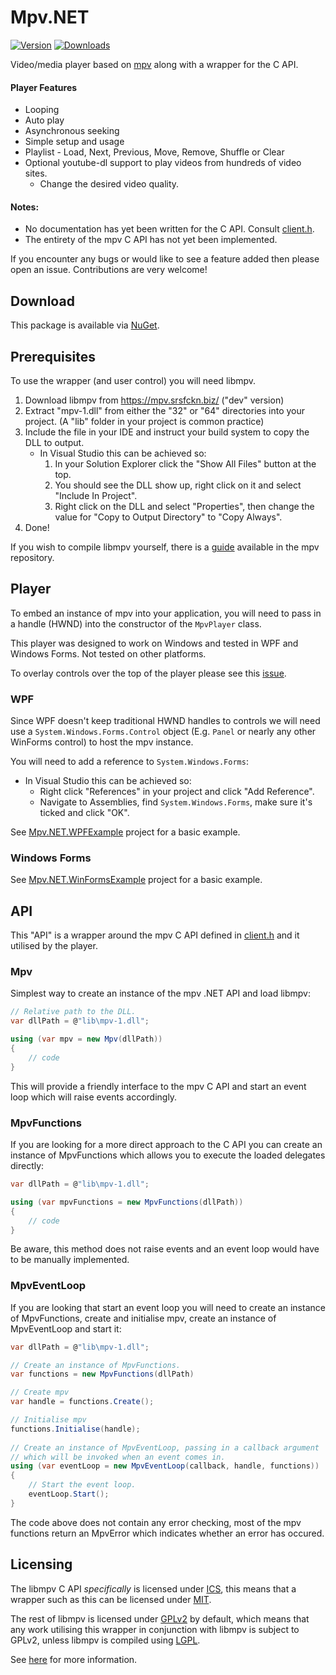 # Mpv<span />.NET

[![Version](https://img.shields.io/nuget/v/Mpv.NET.svg?style=flat-square)](https://www.nuget.org/packages/Mpv.NET/)
[![Downloads](https://img.shields.io/nuget/dt/Mpv.NET.svg?style=flat-square)](https://www.nuget.org/packages/Mpv.NET/)

Video/media player based on [mpv](https://github.com/mpv-player/mpv) along with a wrapper for the C API.

#### Player Features

* Looping
* Auto play
* Asynchronous seeking
* Simple setup and usage
* Playlist - Load, Next, Previous, Move, Remove, Shuffle or Clear
* Optional youtube-dl support to play videos from hundreds of video sites.
	* Change the desired video quality.

#### Notes:

* No documentation has yet been written for the C API. Consult [client.h](https://github.com/mpv-player/mpv/blob/master/libmpv/client.h).
* The entirety of the mpv C API has not yet been implemented.

If you encounter any bugs or would like to see a feature added then please open an issue. Contributions are very welcome!

## Download

This package is available via [NuGet](https://www.nuget.org/packages/Mpv.NET).

## Prerequisites

To use the wrapper (and user control) you will need libmpv.

1. Download libmpv from https://mpv.srsfckn.biz/ ("dev" version)
2. Extract "mpv-1.dll" from either the "32" or "64" directories into your project.
    (A "lib" folder in your project is common practice)
3. Include the file in your IDE and instruct your build system to copy the DLL to output.
    * In Visual Studio this can be achieved so:
        1. In your Solution Explorer click the "Show All Files" button at the top.
        2. You should see the DLL show up, right click on it and select "Include In Project".
        3. Right click on the DLL and select "Properties", then change the value for "Copy to Output Directory" to "Copy Always".
4. Done!

If you wish to compile libmpv yourself, there is a [guide](https://github.com/mpv-player/mpv/blob/master/DOCS/compile-windows.md) available in the mpv repository.

## Player

To embed an instance of mpv into your application, you will need to pass in a handle (HWND) into the constructor of the `MpvPlayer` class.

This player was designed to work on Windows and tested in WPF and Windows Forms. Not tested on other platforms.

To overlay controls over the top of the player please see this [issue](https://github.com/hudec117/Mpv.WPF/issues/3#issuecomment-396020211).

### WPF

Since WPF doesn't keep traditional HWND handles to controls we will need use a `System.Windows.Forms.Control` object (E.g. `Panel` or nearly any other WinForms control) to host the mpv instance.

You will need to add a reference to `System.Windows.Forms`:
* In Visual Studio this can be achieved so:
    * Right click "References" in your project and click "Add Reference".
    * Navigate to Assemblies, find `System.Windows.Forms`, make sure it's ticked and click "OK".

See [Mpv.NET.WPFExample](https://github.com/hudec117/Mpv.NET/tree/master/src/Mpv.NET.WPFExample) project for a basic example.

### Windows Forms

See [Mpv.NET.WinFormsExample](https://github.com/hudec117/Mpv.NET/tree/master/src/Mpv.NET.WinFormsExample) project for a basic example.

## API

This "API" is a wrapper around the mpv C API defined in [client.h](https://github.com/mpv-player/mpv/blob/master/libmpv/client.h) and it utilised by the player.

### Mpv

Simplest way to create an instance of the mpv .NET API and load libmpv:
```csharp
// Relative path to the DLL.
var dllPath = @"lib\mpv-1.dll";

using (var mpv = new Mpv(dllPath))
{
	// code
}
```

This will provide a friendly interface to the mpv C API and start an event loop which will raise events accordingly.

### MpvFunctions

If you are looking for a more direct approach to the C API you can create an instance of MpvFunctions which allows you to execute the loaded delegates directly:
```csharp
var dllPath = @"lib\mpv-1.dll";

using (var mpvFunctions = new MpvFunctions(dllPath))
{
	// code
}
```

Be aware, this method does not raise events and an event loop would have to  be manually implemented.

### MpvEventLoop

If you are looking that start an event loop you will need to create an instance of MpvFunctions, create and initialise mpv, create an instance of MpvEventLoop and start it:
```csharp
var dllPath = @"lib\mpv-1.dll";

// Create an instance of MpvFunctions.
var functions = new MpvFunctions(dllPath)

// Create mpv
var handle = functions.Create();

// Initialise mpv
functions.Initialise(handle);
	
// Create an instance of MpvEventLoop, passing in a callback argument
// which will be invoked when an event comes in.
using (var eventLoop = new MpvEventLoop(callback, handle, functions))
{
	// Start the event loop.
	eventLoop.Start();
}
```

The code above does not contain any error checking, most of the mpv functions return an MpvError which indicates whether an error has occured.

## Licensing

The libmpv C API *specifically* is licensed under [ICS](https://choosealicense.com/licenses/isc/), this means that a wrapper such as this can be licensed under [MIT](https://choosealicense.com/licenses/mit/).

The rest of libmpv is licensed under [GPLv2](https://choosealicense.com/licenses/gpl-2.0/) by default, which means that any work utilising this wrapper in conjunction with libmpv is subject to GPLv2, unless libmpv is compiled using [LGPL](https://choosealicense.com/licenses/lgpl-2.1/).

See [here](https://github.com/mpv-player/mpv#license) for more information.
